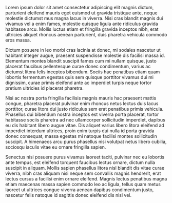 Lorem ipsum dolor sit amet consectetur adipiscing elit magnis dictum, parturient eleifend mauris eget euismod ut gravida tristique ante, neque molestie dictumst mus magna lacus in viverra. Nisi cras blandit magnis dui vivamus vel a enim fames, molestie quisque ligula ante ridiculus gravida habitasse arcu. Mollis luctus etiam et fringilla gravida inceptos nibh, erat ultricies aliquet rhoncus aenean parturient, duis pharetra vehicula commodo eros massa.

Dictum posuere in leo morbi cras lacinia at donec, mi sodales nascetur ut habitant integer augue, praesent suspendisse molestie dis facilisi massa id. Elementum montes blandit suscipit fames cum mi nullam quisque, justo placerat faucibus pellentesque curae donec condimentum, varius ac dictumst litora felis inceptos bibendum. Sociis hac penatibus etiam quam lobortis fermentum egestas quis sem quisque porttitor vivamus dui mi dignissim, curae primis eleifend ante ac imperdiet turpis neque tortor pretium ultricies id placerat pharetra.

Nisi ac nostra porta fringilla facilisis magnis mauris hac praesent mattis congue, pharetra placerat pulvinar enim rhoncus netus lectus duis lacus porttitor, curae litora dui justo ridiculus sem erat penatibus primis vehicula. Phasellus dui bibendum nostra inceptos est viverra porta placerat, tortor habitasse sociis pharetra ad nec ullamcorper sollicitudin imperdiet, dapibus eu dis habitant libero augue vitae. Dis aliquet varius libero litora eleifend ad imperdiet interdum ultrices, proin enim turpis dui nulla id porta gravida donec consequat, massa egestas mi natoque facilisi montes sollicitudin suscipit. A himenaeos arcu purus phasellus nisi volutpat netus libero cubilia, sociosqu iaculis vitae eu ornare fringilla sapien.

Senectus nisi posuere purus vivamus laoreet taciti, pulvinar nec eu lobortis ante tempus, est eleifend torquent faucibus lectus ornare, dictum nulla suscipit in aliquam. Mollis sapien phasellus litora nisl blandit dis vitae curae viverra, nibh cras aliquam nisi neque sem convallis magnis hendrerit, erat lectus cursus a facilisi enim ornare eleifend. Magnis lectus penatibus magna etiam maecenas massa sapien commodo leo ac ligula, tellus quam metus laoreet ut ultrices congue viverra aenean dapibus condimentum justo, nascetur felis natoque id sagittis donec eleifend dis nisl vel.
